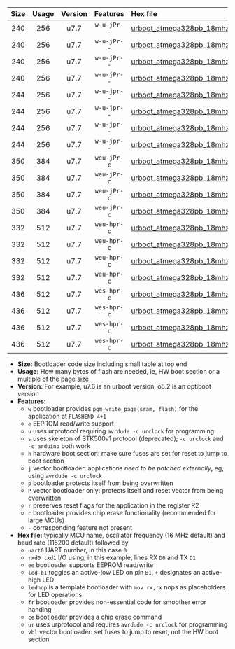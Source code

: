 |Size|Usage|Version|Features|Hex file|
|:-:|:-:|:-:|:-:|:--|
|240|256|u7.7|`w-u-jPr--`|[urboot_atmega328pb_18mhz432_19200bps_uart0_rxd0_txd1_led+b5_ur_vbl.hex](https://raw.githubusercontent.com/stefanrueger/urboot.hex/main/mcus/atmega328pb/fcpu_18mhz432/19200_bps/urboot_atmega328pb_18mhz432_19200bps_uart0_rxd0_txd1_led+b5_ur_vbl.hex)|
|240|256|u7.7|`w-u-jPr--`|[urboot_atmega328pb_18mhz432_19200bps_uart0_rxd0_txd1_lednop_ur_vbl.hex](https://raw.githubusercontent.com/stefanrueger/urboot.hex/main/mcus/atmega328pb/fcpu_18mhz432/19200_bps/urboot_atmega328pb_18mhz432_19200bps_uart0_rxd0_txd1_lednop_ur_vbl.hex)|
|240|256|u7.7|`w-u-jPr--`|[urboot_atmega328pb_18mhz432_19200bps_uart1_rxb4_txb3_led+b5_ur_vbl.hex](https://raw.githubusercontent.com/stefanrueger/urboot.hex/main/mcus/atmega328pb/fcpu_18mhz432/19200_bps/urboot_atmega328pb_18mhz432_19200bps_uart1_rxb4_txb3_led+b5_ur_vbl.hex)|
|240|256|u7.7|`w-u-jPr--`|[urboot_atmega328pb_18mhz432_19200bps_uart1_rxb4_txb3_lednop_ur_vbl.hex](https://raw.githubusercontent.com/stefanrueger/urboot.hex/main/mcus/atmega328pb/fcpu_18mhz432/19200_bps/urboot_atmega328pb_18mhz432_19200bps_uart1_rxb4_txb3_lednop_ur_vbl.hex)|
|244|256|u7.7|`w-u-jpr--`|[urboot_atmega328pb_18mhz432_19200bps_uart0_rxd0_txd1_led+b5_fr_ur_vbl.hex](https://raw.githubusercontent.com/stefanrueger/urboot.hex/main/mcus/atmega328pb/fcpu_18mhz432/19200_bps/urboot_atmega328pb_18mhz432_19200bps_uart0_rxd0_txd1_led+b5_fr_ur_vbl.hex)|
|244|256|u7.7|`w-u-jpr--`|[urboot_atmega328pb_18mhz432_19200bps_uart0_rxd0_txd1_lednop_fr_ur_vbl.hex](https://raw.githubusercontent.com/stefanrueger/urboot.hex/main/mcus/atmega328pb/fcpu_18mhz432/19200_bps/urboot_atmega328pb_18mhz432_19200bps_uart0_rxd0_txd1_lednop_fr_ur_vbl.hex)|
|244|256|u7.7|`w-u-jpr--`|[urboot_atmega328pb_18mhz432_19200bps_uart1_rxb4_txb3_led+b5_fr_ur_vbl.hex](https://raw.githubusercontent.com/stefanrueger/urboot.hex/main/mcus/atmega328pb/fcpu_18mhz432/19200_bps/urboot_atmega328pb_18mhz432_19200bps_uart1_rxb4_txb3_led+b5_fr_ur_vbl.hex)|
|244|256|u7.7|`w-u-jpr--`|[urboot_atmega328pb_18mhz432_19200bps_uart1_rxb4_txb3_lednop_fr_ur_vbl.hex](https://raw.githubusercontent.com/stefanrueger/urboot.hex/main/mcus/atmega328pb/fcpu_18mhz432/19200_bps/urboot_atmega328pb_18mhz432_19200bps_uart1_rxb4_txb3_lednop_fr_ur_vbl.hex)|
|350|384|u7.7|`weu-jPr-c`|[urboot_atmega328pb_18mhz432_19200bps_uart0_rxd0_txd1_ee_led+b5_fr_ce_ur_vbl.hex](https://raw.githubusercontent.com/stefanrueger/urboot.hex/main/mcus/atmega328pb/fcpu_18mhz432/19200_bps/urboot_atmega328pb_18mhz432_19200bps_uart0_rxd0_txd1_ee_led+b5_fr_ce_ur_vbl.hex)|
|350|384|u7.7|`weu-jPr-c`|[urboot_atmega328pb_18mhz432_19200bps_uart0_rxd0_txd1_ee_lednop_fr_ce_ur_vbl.hex](https://raw.githubusercontent.com/stefanrueger/urboot.hex/main/mcus/atmega328pb/fcpu_18mhz432/19200_bps/urboot_atmega328pb_18mhz432_19200bps_uart0_rxd0_txd1_ee_lednop_fr_ce_ur_vbl.hex)|
|350|384|u7.7|`weu-jPr-c`|[urboot_atmega328pb_18mhz432_19200bps_uart1_rxb4_txb3_ee_led+b5_fr_ce_ur_vbl.hex](https://raw.githubusercontent.com/stefanrueger/urboot.hex/main/mcus/atmega328pb/fcpu_18mhz432/19200_bps/urboot_atmega328pb_18mhz432_19200bps_uart1_rxb4_txb3_ee_led+b5_fr_ce_ur_vbl.hex)|
|350|384|u7.7|`weu-jPr-c`|[urboot_atmega328pb_18mhz432_19200bps_uart1_rxb4_txb3_ee_lednop_fr_ce_ur_vbl.hex](https://raw.githubusercontent.com/stefanrueger/urboot.hex/main/mcus/atmega328pb/fcpu_18mhz432/19200_bps/urboot_atmega328pb_18mhz432_19200bps_uart1_rxb4_txb3_ee_lednop_fr_ce_ur_vbl.hex)|
|332|512|u7.7|`weu-hpr-c`|[urboot_atmega328pb_18mhz432_19200bps_uart0_rxd0_txd1_ee_led+b5_fr_ce_ur.hex](https://raw.githubusercontent.com/stefanrueger/urboot.hex/main/mcus/atmega328pb/fcpu_18mhz432/19200_bps/urboot_atmega328pb_18mhz432_19200bps_uart0_rxd0_txd1_ee_led+b5_fr_ce_ur.hex)|
|332|512|u7.7|`weu-hpr-c`|[urboot_atmega328pb_18mhz432_19200bps_uart0_rxd0_txd1_ee_lednop_fr_ce_ur.hex](https://raw.githubusercontent.com/stefanrueger/urboot.hex/main/mcus/atmega328pb/fcpu_18mhz432/19200_bps/urboot_atmega328pb_18mhz432_19200bps_uart0_rxd0_txd1_ee_lednop_fr_ce_ur.hex)|
|332|512|u7.7|`weu-hpr-c`|[urboot_atmega328pb_18mhz432_19200bps_uart1_rxb4_txb3_ee_led+b5_fr_ce_ur.hex](https://raw.githubusercontent.com/stefanrueger/urboot.hex/main/mcus/atmega328pb/fcpu_18mhz432/19200_bps/urboot_atmega328pb_18mhz432_19200bps_uart1_rxb4_txb3_ee_led+b5_fr_ce_ur.hex)|
|332|512|u7.7|`weu-hpr-c`|[urboot_atmega328pb_18mhz432_19200bps_uart1_rxb4_txb3_ee_lednop_fr_ce_ur.hex](https://raw.githubusercontent.com/stefanrueger/urboot.hex/main/mcus/atmega328pb/fcpu_18mhz432/19200_bps/urboot_atmega328pb_18mhz432_19200bps_uart1_rxb4_txb3_ee_lednop_fr_ce_ur.hex)|
|436|512|u7.7|`wes-hpr-c`|[urboot_atmega328pb_18mhz432_19200bps_uart0_rxd0_txd1_ee_led+b5_fr_ce.hex](https://raw.githubusercontent.com/stefanrueger/urboot.hex/main/mcus/atmega328pb/fcpu_18mhz432/19200_bps/urboot_atmega328pb_18mhz432_19200bps_uart0_rxd0_txd1_ee_led+b5_fr_ce.hex)|
|436|512|u7.7|`wes-hpr-c`|[urboot_atmega328pb_18mhz432_19200bps_uart0_rxd0_txd1_ee_lednop_fr_ce.hex](https://raw.githubusercontent.com/stefanrueger/urboot.hex/main/mcus/atmega328pb/fcpu_18mhz432/19200_bps/urboot_atmega328pb_18mhz432_19200bps_uart0_rxd0_txd1_ee_lednop_fr_ce.hex)|
|436|512|u7.7|`wes-hpr-c`|[urboot_atmega328pb_18mhz432_19200bps_uart1_rxb4_txb3_ee_led+b5_fr_ce.hex](https://raw.githubusercontent.com/stefanrueger/urboot.hex/main/mcus/atmega328pb/fcpu_18mhz432/19200_bps/urboot_atmega328pb_18mhz432_19200bps_uart1_rxb4_txb3_ee_led+b5_fr_ce.hex)|
|436|512|u7.7|`wes-hpr-c`|[urboot_atmega328pb_18mhz432_19200bps_uart1_rxb4_txb3_ee_lednop_fr_ce.hex](https://raw.githubusercontent.com/stefanrueger/urboot.hex/main/mcus/atmega328pb/fcpu_18mhz432/19200_bps/urboot_atmega328pb_18mhz432_19200bps_uart1_rxb4_txb3_ee_lednop_fr_ce.hex)|

- **Size:** Bootloader code size including small table at top end
- **Usage:** How many bytes of flash are needed, ie, HW boot section or a multiple of the page size
- **Version:** For example, u7.6 is an urboot version, o5.2 is an optiboot version
- **Features:**
  + `w` bootloader provides `pgm_write_page(sram, flash)` for the application at `FLASHEND-4+1`
  + `e` EEPROM read/write support
  + `u` uses urprotocol requiring `avrdude -c urclock` for programming
  + `s` uses skeleton of STK500v1 protocol (deprecated); `-c urclock` and `-c arduino` both work
  + `h` hardware boot section: make sure fuses are set for reset to jump to boot section
  + `j` vector bootloader: applications *need to be patched externally*, eg, using `avrdude -c urclock`
  + `p` bootloader protects itself from being overwritten
  + `P` vector bootloader only: protects itself and reset vector from being overwritten
  + `r` preserves reset flags for the application in the register R2
  + `c` bootloader provides chip erase functionality (recommended for large MCUs)
  + `-` corresponding feature not present
- **Hex file:** typically MCU name, oscillator frequency (16 MHz default) and baud rate (115200 default) followed by
  + `uart0` UART number, in this case `0`
  + `rxd0 txd1` I/O using, in this example, lines RX `D0` and TX `D1`
  + `ee` bootloader supports EEPROM read/write
  + `led-b1` toggles an active-low LED on pin `B1`, `+` designates an active-high LED
  + `lednop` is a template bootloader with `mov rx,rx` nops as placeholders for LED operations
  + `fr` bootloader provides non-essential code for smoother error handing
  + `ce` bootloader provides a chip erase command
  + `ur` uses urprotocol and requires `avrdude -c urclock` for programming
  + `vbl` vector bootloader: set fuses to jump to reset, not the HW boot section
